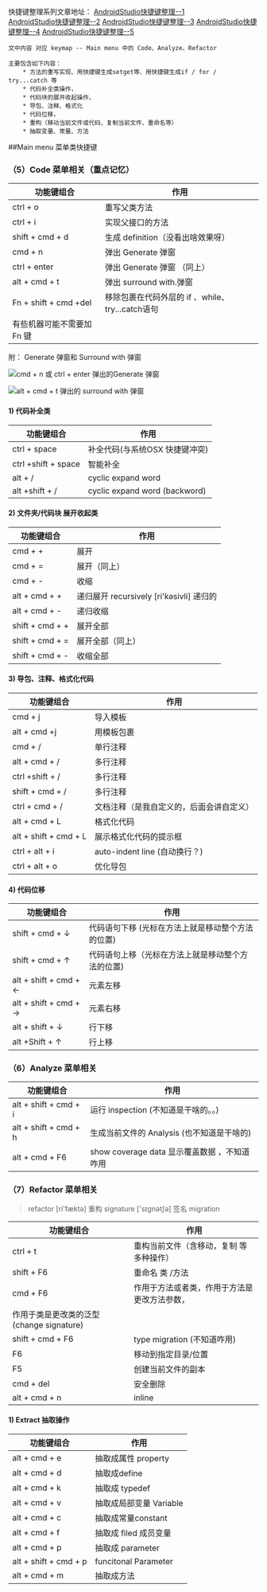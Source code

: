 快捷键整理系列文章地址：
[AndroidStudio快捷键整理--1](http://www.jianshu.com/p/2dfb57962e33)  
[AndroidStudio快捷键整理--2](http://www.jianshu.com/p/8839f27dfda8)
[AndroidStudio快捷键整理--3](http://www.jianshu.com/p/2fc220b1220d)
[AndroidStudio快捷键整理--4](http://www.jianshu.com/p/095fa5668580)
[AndroidStudio快捷键整理--5](http://www.jianshu.com/p/cd79fc1f399d)
```
文中内容 对应 keymap -- Main menu 中的 Code、Analyze、Refactor

主要包含如下内容：
    * 方法的重写实现、用快捷键生成setget等、用快捷键生成if / for / try...catch 等
    * 代码补全类操作，
    * 代码块的展开收起操作，
    * 导包、注释、格式化
    * 代码位移，
    * 重构（移动当前文件或代码、复制当前文件、重命名等）
    * 抽取变量、常量、方法
```
##Main menu 菜单类快捷键
### （5）Code 菜单相关（重点记忆）
功能键组合|作用
---|---
ctrl + o | 重写父类方法
ctrl + i | 实现父接口的方法
shift + cmd + d | 生成 definition（没看出啥效果呀）
cmd + n | 弹出 Generate 弹窗 
ctrl + enter | 弹出 Generate 弹窗 （同上）
alt + cmd + t | 弹出 surround with.弹窗
Fn + shift + cmd +del | 移除包裹在代码外层的 if 、while、try...catch语句
|有些机器可能不需要加 Fn 键

附： Generate 弹窗和 Surround with 弹窗

![cmd + n 或 ctrl + enter 弹出的Generate 弹窗](http://upload-images.jianshu.io/upload_images/2551993-c4f06f6be6cbf8d7.png?imageMogr2/auto-orient/strip%7CimageView2/2/w/1240)


![alt + cmd + t 弹出的 surround with 弹窗](http://upload-images.jianshu.io/upload_images/2551993-0f596365a8e55762.png?imageMogr2/auto-orient/strip%7CimageView2/2/w/1240)


#### 1) 代码补全类
功能键组合| 作用
---|---
ctrl + space | 补全代码(与系统OSX 快捷键冲突)
ctrl +shift + space | 智能补全
alt + / | cyclic expand word 
alt +shift + / | cyclic expand word (backword)

#### 2) 文件夹/代码块 展开收起类
功能键组合| 作用
---|---
cmd + + | 展开
cmd + = | 展开（同上）
cmd + - | 收缩
alt + cmd + + | 递归展开         recursively [ri'kəsivli] 递归的
alt + cmd + - | 递归收缩
shift + cmd + + | 展开全部
shift + cmd + = | 展开全部（同上）
shift + cmd + - | 收缩全部

#### 3) 导包、注释、格式化代码
功能键组合| 作用
---|---
cmd + j | 导入模板
alt + cmd +j | 用模板包裹
cmd + / |单行注释
alt + cmd + / | 多行注释
ctrl +shift + / | 多行注释
shift + cmd + / | 多行注释
ctrl + cmd + / | 文档注释（是我自定义的，后面会讲自定义）
alt + cmd + L | 格式化代码
alt + shift + cmd + L | 展示格式化代码的提示框
ctrl + alt + i | auto-indent line (自动换行？)
ctrl + alt + o | 优化导包

#### 4) 代码位移
功能键组合| 作用
---|---
shift + cmd + ↓ | 代码语句下移 (光标在方法上就是移动整个方法的位置)
shift + cmd + ↑ | 代码语句上移（光标在方法上就是移动整个方法的位置)
alt + shift + cmd + ← | 元素左移
alt + shift + cmd + → | 元素右移
alt + shift + ↓ | 行下移
alt +Shift + ↑ | 行上移

### （6）Analyze 菜单相关
功能键组合|作用
---|---
alt + shift + cmd + i | 运行 inspection (不知道是干啥的。。)
alt + shift + cmd + h | 生成当前文件的 Analysis (也不知道是干啥的)
alt + cmd + F6 | show coverage data 显示覆盖数据 ，不知道咋用


### （7）Refactor 菜单相关
>refactor   [ri'fæktə] 重构
>signature  ['sɪgnətʃə] 签名
>migration

功能键组合|作用
---|---
ctrl + t | 重构当前文件（含移动，复制 等多种操作）
shift + F6 | 重命名 类 /方法
cmd + F6 | 作用于方法或者类，作用于方法是更改方法参数，
|作用于类是更改类的泛型  (change signature)
shift + cmd + F6 | type migration (不知道咋用)
F6  | 移动到指定目录/位置
F5 | 创建当前文件的副本
cmd + del | 安全删除
alt + cmd + n | inline

#### 1) Extract 抽取操作
功能键组合| 作用
---|---
alt + cmd + e | 抽取成属性  property
alt + cmd + d | 抽取成define 
alt + cmd + k | 抽取成 typedef
alt + cmd + v | 抽取成局部变量 Variable
alt + cmd + c | 抽取成常量constant
alt + cmd + f  | 抽取成 filed 成员变量
alt + cmd + p | 抽取成 parameter
alt + shift + cmd + p | funcitonal Parameter
alt + cmd + m | 抽取成方法
